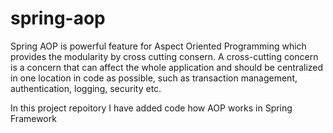 # spring-aop

Spring AOP is powerful feature for Aspect Oriented Programming which provides the modularity by cross cutting consern. 
A cross-cutting concern is a concern that can affect the whole application and should be centralized in one location in code as possible,
such as transaction management, authentication, logging, security etc.

In this project repoitory I have added code how AOP works in Spring Framework
